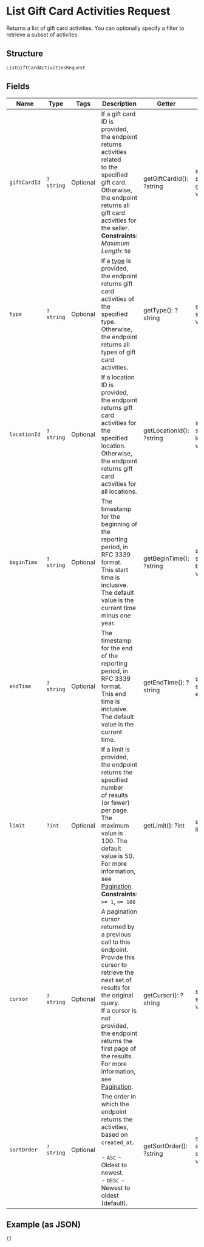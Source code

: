 
# List Gift Card Activities Request

Returns a list of gift card activities. You can optionally specify a filter to retrieve a
subset of activites.

## Structure

`ListGiftCardActivitiesRequest`

## Fields

| Name | Type | Tags | Description | Getter | Setter |
|  --- | --- | --- | --- | --- | --- |
| `giftCardId` | `?string` | Optional | If a gift card ID is provided, the endpoint returns activities related<br>to the specified gift card. Otherwise, the endpoint returns all gift card activities for<br>the seller.<br>**Constraints**: *Maximum Length*: `50` | getGiftCardId(): ?string | setGiftCardId(?string giftCardId): void |
| `type` | `?string` | Optional | If a [type](../../doc/models/gift-card-activity-type.md) is provided, the endpoint returns gift card activities of the specified type.<br>Otherwise, the endpoint returns all types of gift card activities. | getType(): ?string | setType(?string type): void |
| `locationId` | `?string` | Optional | If a location ID is provided, the endpoint returns gift card activities for the specified location.<br>Otherwise, the endpoint returns gift card activities for all locations. | getLocationId(): ?string | setLocationId(?string locationId): void |
| `beginTime` | `?string` | Optional | The timestamp for the beginning of the reporting period, in RFC 3339 format.<br>This start time is inclusive. The default value is the current time minus one year. | getBeginTime(): ?string | setBeginTime(?string beginTime): void |
| `endTime` | `?string` | Optional | The timestamp for the end of the reporting period, in RFC 3339 format.<br>This end time is inclusive. The default value is the current time. | getEndTime(): ?string | setEndTime(?string endTime): void |
| `limit` | `?int` | Optional | If a limit is provided, the endpoint returns the specified number<br>of results (or fewer) per page. The maximum value is 100. The default value is 50.<br>For more information, see [Pagination](https://developer.squareup.com/docs/working-with-apis/pagination).<br>**Constraints**: `>= 1`, `<= 100` | getLimit(): ?int | setLimit(?int limit): void |
| `cursor` | `?string` | Optional | A pagination cursor returned by a previous call to this endpoint.<br>Provide this cursor to retrieve the next set of results for the original query.<br>If a cursor is not provided, the endpoint returns the first page of the results.<br>For more information, see [Pagination](https://developer.squareup.com/docs/working-with-apis/pagination). | getCursor(): ?string | setCursor(?string cursor): void |
| `sortOrder` | `?string` | Optional | The order in which the endpoint returns the activities, based on `created_at`.<br><br>- `ASC` - Oldest to newest.<br>- `DESC` - Newest to oldest (default). | getSortOrder(): ?string | setSortOrder(?string sortOrder): void |

## Example (as JSON)

```json
{}
```

